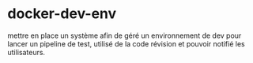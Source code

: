 # docker-dev-env
mettre en place un système afin de géré un environnement de dev pour lancer un pipeline de test, utilisé de la code révision et pouvoir notifié les utilisateurs.
